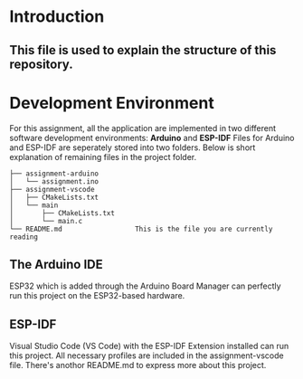 # Introduction
**This file is used to explain the structure of this repository.**
---
# Development Environment
For this assignment, all the application are implemented in two different software development environments: **Arduino** and **ESP-IDF**
Files for Arduino and ESP-IDF are seperately stored into two folders. Below is short explanation of remaining files in the project folder.

```
├── assignment-arduino
│   └── assignment.ino
├── assignment-vscode
│   ├── CMakeLists.txt
│   └── main
│       ├── CMakeLists.txt
│       └── main.c
└── README.md                  This is the file you are currently reading
```
## The Arduino IDE
ESP32 which is added through the Arduino Board Manager can perfectly run this project on the ESP32-based hardware.
## ESP-IDF
Visual Studio Code (VS Code) with the ESP-IDF Extension installed can run this project. All necessary profiles are included in the assignment-vscode file. There's anothor README.md to express more about this project.
